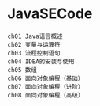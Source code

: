 # JavaSECode

```
ch01 Java语言概述
ch02 变量与运算符
ch03 流程控制语句
ch04 IDEA的安装与使用
ch05 数组
ch06 面向对象编程（基础）
ch07 面向对象编程（进阶）
ch08 面向对象编程（高级）
```

